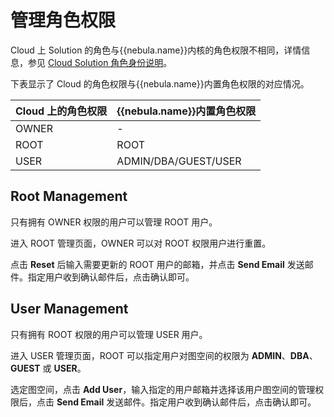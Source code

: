 # 管理角色权限

Cloud 上 Solution 的角色与{{nebula.name}}内核的角色权限不相同，详情信息，参见 [Cloud Solution 角色身份说明](../4.user-role-description.md)。

下表显示了 Cloud 的角色权限与{{nebula.name}}内置角色权限的对应情况。

|Cloud 上的角色权限|{{nebula.name}}内置角色权限|
|:---|:---|
|OWNER|-|
|ROOT|ROOT|
|USER|ADMIN/DBA/GUEST/USER|

## Root Management

只有拥有 OWNER 权限的用户可以管理 ROOT 用户。

进入 ROOT 管理页面，OWNER 可以对 ROOT 权限用户进行重置。

点击 **Reset** 后输入需要更新的 ROOT 用户的邮箱，并点击 **Send Email** 发送邮件。指定用户收到确认邮件后，点击确认即可。

## User Management

只有拥有 ROOT 权限的用户可以管理 USER 用户。

进入 USER 管理页面，ROOT 可以指定用户对图空间的权限为 **ADMIN**、**DBA**、**GUEST** 或 **USER**。

选定图空间，点击 **Add User**，输入指定的用户邮箱并选择该用户图空间的管理权限后，点击 **Send Email** 发送邮件。指定用户收到确认邮件后，点击确认即可。
